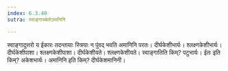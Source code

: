 ```yaml
---
index: 6.3.40
sutra: स्वाङ्गाच्चेतोऽमानिनि

---
```

स्वाङ्गादुत्तरो य ईकारः तदन्तायाः स्त्रियाः न पुंवद् भवति अमानिनि परतः। दीर्घकेशीभार्यः। श्लक्ष्णकेशीभार्यः। दीर्घकेशीपाशा। श्लक्ष्णकेशीपाशा। दीर्घकेशीयते। श्लक्ष्णकेशीयते। स्वाङ्गातिति किम्? पटुभार्यः। ईतः इति किम्? अकेशभार्यः। अमानिनि इति किम्? दीर्घकेशमानिनी।